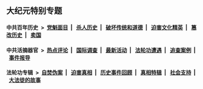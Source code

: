 ## 大纪元特别专题

#### 中共百年历史 &nbsp;>&nbsp; [党魁面目](indexes/nf1176107/README.md?03250430) &nbsp;| &nbsp; [杀人历史](indexes/nf1176106/README.md?03250430) &nbsp;| &nbsp; [破坏传统和道德](indexes/nf1176106/README.md?03250430) &nbsp;| &nbsp; [迫害文化精英](indexes/nf1176111/README.md?03250430) &nbsp;| &nbsp; [篡改历史](indexes/nf1176115/README.md?03250430) &nbsp;| &nbsp; [卖国](indexes/nf1176117/README.md?03250430) 

#### 中共活摘器官 &nbsp;>&nbsp; [热点评论](indexes/nf5879/README.md?03250430) &nbsp;| &nbsp; [国际调查](indexes/nf5947/README.md?03250430) &nbsp;| &nbsp; [最新活动](indexes/nf5883/README.md?03250430) &nbsp;| &nbsp; [法轮功遭遇](indexes/nf5881/README.md?03250430) &nbsp;| &nbsp; [追查案例](indexes/nf5880/README.md?03250430) &nbsp;| &nbsp; [事件报导](indexes/nf5877/README.md?03250430) 

#### 法轮功专辑 &nbsp;>&nbsp; [自焚伪案](indexes/nf5562/README.md?03250430) &nbsp;| &nbsp; [迫害真相](indexes/nf4379/README.md?03250430) &nbsp;| &nbsp; [历史事件回顾](indexes/nf5793/README.md?03250430) &nbsp;| &nbsp; [真相特辑](indexes/nf4389/README.md?03250430) &nbsp;| &nbsp; [社会支持](indexes/nf4386/README.md?03250430) &nbsp;| &nbsp; [大法徒的故事](indexes/nf1147481/README.md?03250430) 


